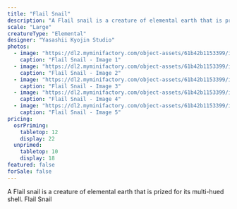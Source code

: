 ```yaml
---
title: "Flail Snail"
description: "A Flail snail is a creature of elemental earth that is prized for its multi-hued shell. Flail Snail "
scale: "Large"
creatureType: "Elemental"
designer: "Yasashii Kyojin Studio"
photos:
  - image: "https://dl2.myminifactory.com/object-assets/61b42b1153399/images/720X720-flailsnail-ps.jpg"
    caption: "Flail Snail - Image 1"
  - image: "https://dl2.myminifactory.com/object-assets/61b42b1153399/images/720X720-flail-snail-03.jpg"
    caption: "Flail Snail - Image 2"
  - image: "https://dl2.myminifactory.com/object-assets/61b42b1153399/images/720X720-flail-snail-02.jpg"
    caption: "Flail Snail - Image 3"
  - image: "https://dl2.myminifactory.com/object-assets/61b42b1153399/images/720X720-flailsnail-snail.jpg"
    caption: "Flail Snail - Image 4"
  - image: "https://dl2.myminifactory.com/object-assets/61b42b1153399/images/230X230-snail.jpg"
    caption: "Flail Snail - Image 5"
pricing:
  osrPriming:
    tabletop: 12
    display: 22
  unprimed:
    tabletop: 10
    display: 18
featured: false
forSale: false
---
```


A Flail snail is a creature of elemental earth that is prized for its multi-hued shell. Flail Snail 